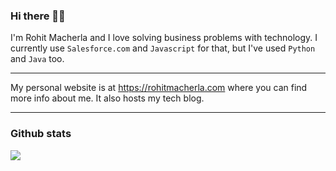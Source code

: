 ### Hi there 👋🏽

I'm Rohit Macherla and I love solving business problems with technology. I currently use `Salesforce.com` and `Javascript` for that, but I've used `Python` and `Java` too.

---

My personal website is at https://rohitmacherla.com where you can find more info about me. It also hosts my tech blog.

---

### Github stats

<image src="https://github-readme-stats.vercel.app/api?username=markgarg&count_private=true&title_color=743ae8&icon_color=743ae8&text_color=0C2233&custom_title=Rohit+Macherla%27s+GitHub+Stats&show_icons=true" />
